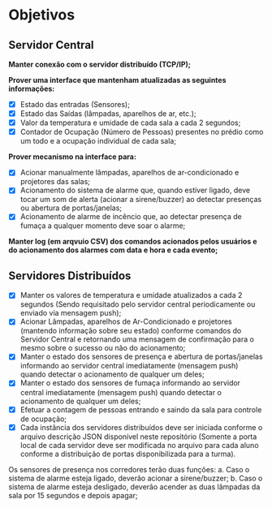 # Objetivos

## Servidor Central

**Manter conexão com o servidor distribuído (TCP/IP);**

**Prover uma interface que mantenham atualizadas as seguintes informações:**

- [x] Estado das entradas (Sensores);  
- [x] Estado das Saídas (lâmpadas, aparelhos de ar, etc.);  
- [x] Valor da temperatura e umidade de cada sala a cada 2 segundos;  
- [x] Contador de Ocupação (Número de Pessoas) presentes no prédio como um todo e a ocupação individual de cada sala;  

**Prover mecanismo na interface para:**  

- [x] Acionar manualmente lâmpadas, aparelhos de ar-condicionado e projetores das salas;
- [x] Acionamento do sistema de alarme que, quando estiver ligado, deve tocar um som de alerta (acionar a sirene/buzzer) ao detectar presenças ou abertura de portas/janelas;  
- [x] Acionamento de alarme de incêncio que, ao detectar presença de fumaça a qualquer momento deve soar o alarme;  

**Manter log (em arqvuio CSV) dos comandos acionados pelos usuários e do acionamento dos alarmes com data e hora e cada evento;**

## Servidores Distribuídos

- [x] Manter os valores de temperatura e umidade atualizados a cada 2 segundos (Sendo requisitado pelo servidor central periodicamente ou enviado via mensagem push);
- [x] Acionar Lâmpadas, aparelhos de Ar-Condicionado e projetores (mantendo informação sobre seu estado) conforme comandos do Servidor Central e retornando uma mensagem de confirmação para o mesmo sobre o sucesso ou não do acionamento;
- [x] Manter o estado dos sensores de presença e abertura de portas/janelas informando ao servidor central imediatamente (mensagem push) quando detectar o acionamento de qualquer um deles;
- [x] Manter o estado dos sensores de fumaça informando ao servidor central imediatamente (mensagem push) quando detectar o acionamento de qualquer um deles;
- [x] Efetuar a contagem de pessoas entrando e saindo da sala para controle de ocupação;
- [x] Cada instância dos servidores distribuídos deve ser iniciada conforme o arquivo descrição JSON disponível neste repositório (Somente a porta local de cada servidor deve ser modificada no arquivo para cada aluno conforme a distribuição de portas disponibilizada para a turma).

Os sensores de presença nos corredores terão duas funções:
a. Caso o sistema de alarme esteja ligado, deverão acionar a sirene/buzzer;
b. Caso o sistema de alarme esteja desligado, deverão acender as duas lâmpadas da sala por 15 segundos e depois apagar;
